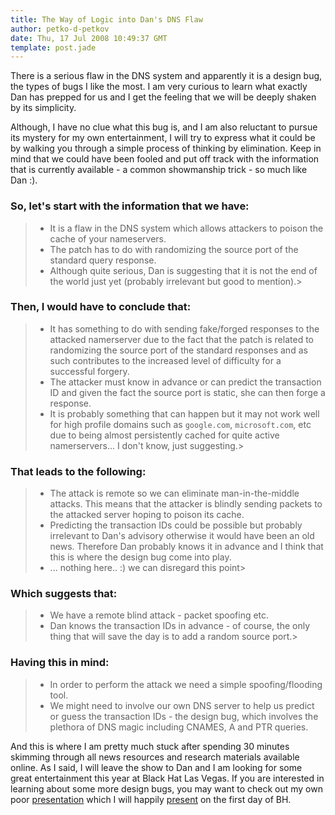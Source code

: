 ```yaml
---
title: The Way of Logic into Dan's DNS Flaw
author: petko-d-petkov
date: Thu, 17 Jul 2008 10:49:37 GMT
template: post.jade
---
```


There is a serious flaw in the DNS system and apparently it is a design bug, the types of bugs I like the most. I am very curious to learn what exactly Dan has prepped for us and I get the feeling that we will be deeply shaken by its simplicity.

Although, I have no clue what this bug is, and I am also reluctant to pursue its mystery for my own entertainment, I will try to express what it could be by walking you through a simple process of thinking by elimination. Keep in mind that we could have been fooled and put off track with the information that is currently available - a common showmanship trick - so much like Dan :).

### So, let's start with the information that we have:

> * It is a flaw in the DNS system which allows attackers to poison the cache of your nameservers.
> * The patch has to do with randomizing the source port of the standard query response.
> * Although quite serious, Dan is suggesting that it is not the end of the world just yet (probably irrelevant but good to mention).> 

### Then, I would have to conclude that:

> * It has something to do with sending fake/forged responses to the attacked namerserver due to the fact that the patch is related to randomizing the source port of the standard responses and as such contributes to the increased level of difficulty for a successful forgery.
> * The attacker must know in advance or can predict the transaction ID and given the fact the source port is static, she can then forge a response.
> * It is probably something that can happen but it may not work well for high profile domains such as `google.com`, `microsoft.com`, etc due to being almost persistently cached for quite active namerservers... I don't know, just suggesting.> 

### That leads to the following:

> * The attack is remote so we can eliminate man-in-the-middle attacks. This means that the attacker is blindly sending packets to the attacked server hoping to poison its cache.
> * Predicting the transaction IDs could be possible but probably irrelevant to Dan's advisory otherwise it would have been an old news. Therefore Dan probably knows it in advance and I think that this is where the design bug come into play.
> * ... nothing here.. :) we can disregard this point> 

### Which suggests that:

> * We have a remote blind attack - packet spoofing etc.
> * Dan knows the transaction IDs in advance - of course, the only thing that will save the day is to add a random source port.> 

### Having this in mind:

> * In order to perform the attack we need a simple spoofing/flooding tool.
> * We might need to involve our own DNS server to help us predict or guess the transaction IDs - the design bug, which involves the plethora of DNS magic including CNAMES, A and PTR queries.

And this is where I am pretty much stuck after spending 30 minutes skimming through all news resources and research materials available online. As I said, I will leave the show to Dan and I am looking for some great entertainment this year at Black Hat Las Vegas. If you are interested in learning about some more design bugs, you may want to check out my own poor [presentation](http://www.blackhat.com/html/bh-usa-08/bh-usa-08-speakers.html#Petkov) which I will happily [present](http://www.blackhat.com/html/bh-usa-08/bh-usa-08-speakers.html#Petkov) on the first day of BH.
